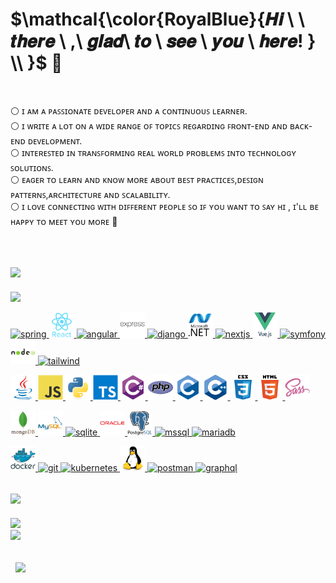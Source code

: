 <!-- <img src="Hi.jpg" width="500px" height="250px"> -->

# $\mathcal{\color{RoyalBlue}{𝑯𝒊 \ \ 𝒕𝒉𝒆𝒓𝒆 \  ,\ 𝒈𝒍𝒂𝒅\ 𝒕𝒐 \ 𝒔𝒆𝒆 \ 𝒚𝒐𝒖 \ 𝒉𝒆𝒓𝒆! } \\ }$  👋 

<br>

⚪ ɪ ᴀᴍ ᴀ ᴘᴀꜱꜱɪᴏɴᴀᴛᴇ ᴅᴇᴠᴇʟᴏᴘᴇʀ ᴀɴᴅ ᴀ ᴄᴏɴᴛɪɴᴜᴏᴜꜱ ʟᴇᴀʀɴᴇʀ.<br>⚪ ɪ ᴡʀɪᴛᴇ ᴀ ʟᴏᴛ ᴏɴ ᴀ ᴡɪᴅᴇ ʀᴀɴɢᴇ ᴏꜰ ᴛᴏᴘɪᴄꜱ ʀᴇɢᴀʀᴅɪɴɢ ꜰʀᴏɴᴛ-ᴇɴᴅ ᴀɴᴅ ʙᴀᴄᴋ-ᴇɴᴅ ᴅᴇᴠᴇʟᴏᴘᴍᴇɴᴛ.<br>⚪ ɪɴᴛᴇʀᴇꜱᴛᴇᴅ ɪɴ ᴛʀᴀɴꜱꜰᴏʀᴍɪɴɢ ʀᴇᴀʟ ᴡᴏʀʟᴅ ᴘʀᴏʙʟᴇᴍꜱ ɪɴᴛᴏ ᴛᴇᴄʜɴᴏʟᴏɢʏ ꜱᴏʟᴜᴛɪᴏɴꜱ.<br> ⚪ ᴇᴀɢᴇʀ ᴛᴏ ʟᴇᴀʀɴ ᴀɴᴅ ᴋɴᴏᴡ ᴍᴏʀᴇ ᴀʙᴏᴜᴛ ʙᴇꜱᴛ ᴘʀᴀᴄᴛɪᴄᴇꜱ,ᴅᴇꜱɪɢɴ ᴘᴀᴛᴛᴇʀɴꜱ,ᴀʀᴄʜɪᴛᴇᴄᴛᴜʀᴇ ᴀɴᴅ ꜱᴄᴀʟᴀʙɪʟɪᴛʏ.<br> ⚪ ɪ ʟᴏᴠᴇ ᴄᴏɴɴᴇᴄᴛɪɴɢ ᴡɪᴛʜ ᴅɪꜰꜰᴇʀᴇɴᴛ ᴘᴇᴏᴘʟᴇ ꜱᴏ ɪꜰ ʏᴏᴜ ᴡᴀɴᴛ ᴛᴏ ꜱᴀʏ ʜɪ , ɪ'ʟʟ ʙᴇ ʜᴀᴘᴘʏ ᴛᴏ ᴍᴇᴇᴛ ʏᴏᴜ ᴍᴏʀᴇ 🤍  


<br>  


## ![](https://img.shields.io/badge/Teck_Stack:-yellow?style=for-the-badge)
 <img src = "https://media2.giphy.com/media/QssGEmpkyEOhBCb7e1/giphy.gif?cid=ecf05e47a0n3gi1bfqntqmob8g9aid1oyj2wr3ds3mg700bl&rid=giphy.gif" width = 32px>
<p align="left">   <a href="https://spring.io/" target="_blank" rel="noreferrer"> <img src="https://www.vectorlogo.zone/logos/springio/springio-icon.svg" alt="spring" width="40" height="40"/> </a>  <a href="https://reactjs.org/" target="_blank" rel="noreferrer"> <img src="https://raw.githubusercontent.com/devicons/devicon/master/icons/react/react-original-wordmark.svg" alt="react" width="40" height="40"/> </a> <a href="https://angular.io" target="_blank" rel="noreferrer"> <img src="https://angular.io/assets/images/logos/angular/angular.svg" alt="angular" width="40" height="40"/> </a>
 <a href="https://expressjs.com" target="_blank" rel="noreferrer"> <img src="https://raw.githubusercontent.com/devicons/devicon/master/icons/express/express-original-wordmark.svg" alt="express" width="40" height="40"/> </a> <a href="https://www.djangoproject.com/" target="_blank" rel="noreferrer"> <img src="https://cdn.worldvectorlogo.com/logos/django.svg" alt="django" width="40" height="40"/> </a> <a href="https://dotnet.microsoft.com/" target="_blank" rel="noreferrer"> <img src="https://raw.githubusercontent.com/devicons/devicon/master/icons/dot-net/dot-net-original-wordmark.svg" alt="dotnet" width="40" height="40"/> </a>  <a href="https://nextjs.org/" target="_blank" rel="noreferrer"> <img src="https://cdn.worldvectorlogo.com/logos/nextjs-2.svg" alt="nextjs" width="40" height="40"/> </a>  <a href="https://vuejs.org/" target="_blank" rel="noreferrer"> <img src="https://raw.githubusercontent.com/devicons/devicon/master/icons/vuejs/vuejs-original-wordmark.svg" alt="vuejs" width="40" height="40"/> </a>
 <a href="https://symfony.com" target="_blank" rel="noreferrer"> <img src="https://symfony.com/logos/symfony_black_03.svg" alt="symfony" width="40" height="40"/> </a>  <a href="https://nodejs.org" target="_blank" rel="noreferrer"> <img src="https://raw.githubusercontent.com/devicons/devicon/master/icons/nodejs/nodejs-original-wordmark.svg" alt="nodejs" width="40" height="40"/> </a>
 <a href="https://tailwindcss.com/" target="_blank" rel="noreferrer"> <img src="https://www.vectorlogo.zone/logos/tailwindcss/tailwindcss-icon.svg" alt="tailwind" width="40" height="40"/> </a>  
  
<a href="https://www.java.com" target="_blank" rel="noreferrer"> <img src="https://raw.githubusercontent.com/devicons/devicon/master/icons/java/java-original.svg" alt="java" width="40" height="40"/> </a> <a href="https://developer.mozilla.org/en-US/docs/Web/JavaScript" target="_blank" rel="noreferrer"> <img src="https://raw.githubusercontent.com/devicons/devicon/master/icons/javascript/javascript-original.svg" alt="javascript" width="40" height="40"/> </a>   <a href="https://www.python.org" target="_blank" rel="noreferrer"> <img src="https://raw.githubusercontent.com/devicons/devicon/master/icons/python/python-original.svg" alt="python" width="40" height="40"/> </a><a href="https://www.typescriptlang.org/" target="_blank" rel="noreferrer"> <img src="https://raw.githubusercontent.com/devicons/devicon/master/icons/typescript/typescript-original.svg" alt="typescript" width="40" height="40"/> </a> <a href="https://www.w3schools.com/cs/" target="_blank" rel="noreferrer"> <img src="https://raw.githubusercontent.com/devicons/devicon/master/icons/csharp/csharp-original.svg" alt="csharp" width="40" height="40"/> </a>
 <a href="https://www.php.net" target="_blank" rel="noreferrer"> <img src="https://raw.githubusercontent.com/devicons/devicon/master/icons/php/php-original.svg" alt="php" width="40" height="40"/> </a>  <a href="https://www.cprogramming.com/" target="_blank" rel="noreferrer"> <img src="https://raw.githubusercontent.com/devicons/devicon/master/icons/c/c-original.svg" alt="c" width="40" height="40"/> </a>
 <a href="https://www.w3schools.com/cpp/" target="_blank" rel="noreferrer"> <img src="https://raw.githubusercontent.com/devicons/devicon/master/icons/cplusplus/cplusplus-original.svg" alt="cplusplus" width="40" height="40"/> </a>  <a href="https://www.w3schools.com/css/" target="_blank" rel="noreferrer"> <img src="https://raw.githubusercontent.com/devicons/devicon/master/icons/css3/css3-original-wordmark.svg" alt="css3" width="40" height="40"/> </a> <a href="https://www.w3.org/html/" target="_blank" rel="noreferrer"> <img src="https://raw.githubusercontent.com/devicons/devicon/master/icons/html5/html5-original-wordmark.svg" alt="html5" width="40" height="40"/> </a> <a href="https://sass-lang.com" target="_blank" rel="noreferrer"> <img src="https://raw.githubusercontent.com/devicons/devicon/master/icons/sass/sass-original.svg" alt="sass" width="40" height="40"/> </a> </p>

 <a href="https://www.mongodb.com/" target="_blank" rel="noreferrer"> <img src="https://raw.githubusercontent.com/devicons/devicon/master/icons/mongodb/mongodb-original-wordmark.svg" alt="mongodb" width="40" height="40"/> </a> <a href="https://www.mysql.com/" target="_blank" rel="noreferrer"> <img src="https://raw.githubusercontent.com/devicons/devicon/master/icons/mysql/mysql-original-wordmark.svg" alt="mysql" width="40" height="40"/> </a> <a href="https://www.sqlite.org/" target="_blank" rel="noreferrer"> <img src="https://www.vectorlogo.zone/logos/sqlite/sqlite-icon.svg" alt="sqlite" width="40" height="40"/> </a>
  <a href="https://www.oracle.com/" target="_blank" rel="noreferrer"> <img src="https://raw.githubusercontent.com/devicons/devicon/master/icons/oracle/oracle-original.svg" alt="oracle" width="40" height="40"/> </a> <a href="https://www.postgresql.org" target="_blank" rel="noreferrer"> <img src="https://raw.githubusercontent.com/devicons/devicon/master/icons/postgresql/postgresql-original-wordmark.svg" alt="postgresql" width="40" height="40"/> </a>
 <a href="https://www.microsoft.com/en-us/sql-server" target="_blank" rel="noreferrer"> <img src="https://www.svgrepo.com/show/303229/microsoft-sql-server-logo.svg" alt="mssql" width="40" height="40"/> </a> <a href="https://mariadb.org/" target="_blank" rel="noreferrer"> <img src="https://www.vectorlogo.zone/logos/mariadb/mariadb-icon.svg" alt="mariadb" width="40" height="40"/> </a>  

 <a href="https://www.docker.com/" target="_blank" rel="noreferrer"> <img src="https://raw.githubusercontent.com/devicons/devicon/master/icons/docker/docker-original-wordmark.svg" alt="docker" width="40" height="40"/> </a> 
 <a href="https://git-scm.com/" target="_blank" rel="noreferrer"> <img src="https://www.vectorlogo.zone/logos/git-scm/git-scm-icon.svg" alt="git" width="40" height="40"/> </a> 
 <a href="https://kubernetes.io" target="_blank" rel="noreferrer"> <img src="https://www.vectorlogo.zone/logos/kubernetes/kubernetes-icon.svg" alt="kubernetes" width="40" height="40"/> </a><a href="https://www.linux.org/" target="_blank" rel="noreferrer"> <img src="https://raw.githubusercontent.com/devicons/devicon/master/icons/linux/linux-original.svg" alt="linux" width="40" height="40"/> </a><a href="https://www.qt.io/" target="_blank" rel="noreferrer"> <a href="https://postman.com" target="_blank" rel="noreferrer"> <img src="https://www.vectorlogo.zone/logos/getpostman/getpostman-icon.svg" alt="postman" width="40" height="40"/> </a> <a href="https://graphql.org" target="_blank" rel="noreferrer"> <img src="https://www.vectorlogo.zone/logos/graphql/graphql-icon.svg" alt="graphql" width="40" height="40"/> </a> 





## ![](https://img.shields.io/badge/GitHub_Stats:-yellow?style=for-the-badge)

![](https://github-readme-stats.vercel.app/api?username=Ons-diweni&theme=algolia&hide_border=false&include_all_commits=false&count_private=false)<br/>
![](https://github-readme-stats.vercel.app/api/top-langs/?username=Ons-diweni&theme=algolia&hide_border=false&include_all_commits=false&count_private=false&layout=compact)  
## &thinsp; [![](https://visitcount.itsvg.in/api?id=Ons-diweni&icon=0&color=0)](https://visitcount.itsvg.in)

 
<br>

